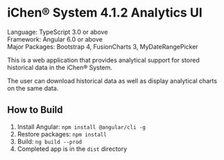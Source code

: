 # iChen&reg; System 4.1.2 Analytics UI

Language: TypeScript 3.0 or above  
Framework: Angular 6.0 or above  
Major Packages: Bootstrap 4, FusionCharts 3, MyDateRangePicker

This is a web application that provides analytical support for stored historical
data in the iChen&reg; System.

The user can download historical data as well as display analytical charts on the same data.

## How to Build

1. Install Angular: `npm install @angular/cli -g`
2. Restore packages: `npm install`
3. Build: `ng build --prod`
4. Completed app is in the `dist` directory

